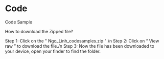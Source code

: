# Code
Code Sample 

How to download the Zipped file? 

Step 1: Click on the " Ngo_Linh_codesamples.zip " /n
Step 2: Click on “ View raw ” to download the file./n
Step 3: Now the file has been downloaded to your device, open your finder to find the folder. 
